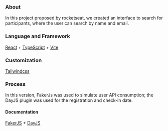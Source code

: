 ### About
In this project proposed by rocketseat, we created an interface to search for participants, where the user can search by name and email.
### Language and Framework
<a href="https://pt-br.legacy.reactjs.org">React</a> +
<a href="https://www.typescriptlang.org">TypeScript</a> +
<a href="https://vitejs.dev">Vite</a>
### Customization
<a href="https://tailwindcss.com">Tailwindcss</a>
### Process
In this version, FakerJs was used to simulate user API consumption; the DayJS plugin was used for the registration and check-in date.<br>
#### Documentation
<a href="https://fakerjs.dev/guide/">FakerJS</a> +
<a href="https://day.js.org/docs/en/plugin/plugin">DayJS</a> 
